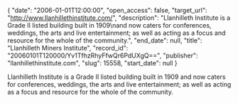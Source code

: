 {
  "date": "2006-01-01T12:00:00", 
  "open_access": false, 
  "target_url": "http://www.llanhillethinstitute.com/", 
  "description": "Llanhilleth Institute is a Grade II listed building built in 1909\nand now caters for conferences, weddings, the arts and live entertainment; as well as acting as a focus and resource for the whole of the community.", 
  "end_date": null, 
  "title": "Llanhilleth Miners Institute", 
  "record_id": "20060101T120000/Yv1TfhzRhyFfwQr6PdUXgQ==", 
  "publisher": "llanhillethinstitute.com", 
  "slug": 15558, 
  "start_date": null
}

Llanhilleth Institute is a Grade II listed building built in 1909
and now caters for conferences, weddings, the arts and live entertainment; as well as acting as a focus and resource for the whole of the community.